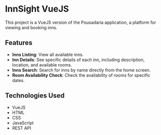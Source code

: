 # InnSight VueJS

This project is a VueJS version of the Pousadaria application, a platform for viewing and booking inns.

## Features

- **Inns Listing**: View all available inns.
- **Inn Details**: See specific details of each inn, including description, location, and available rooms.
- **Inns Search**: Search for inns by name directly from the home screen.
- **Room Availability Check**: Check the availability of rooms for specific dates.

## Technologies Used

- VueJS
- HTML
- CSS
- JavaScript
- REST API
